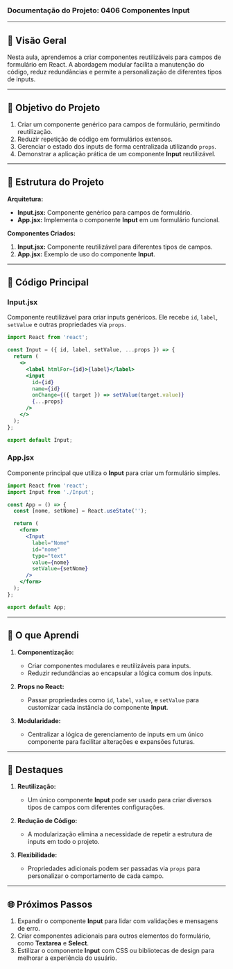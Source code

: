 ### Documentação do Projeto: **0406 Componentes Input**

---

## 📖 Visão Geral

Nesta aula, aprendemos a criar componentes reutilizáveis para campos de formulário em React. A abordagem modular facilita a manutenção do código, reduz redundâncias e permite a personalização de diferentes tipos de inputs.

---

## 🎯 Objetivo do Projeto

1. Criar um componente genérico para campos de formulário, permitindo reutilização.
2. Reduzir repetição de código em formulários extensos.
3. Gerenciar o estado dos inputs de forma centralizada utilizando `props`.
4. Demonstrar a aplicação prática de um componente **Input** reutilizável.

---

## 📄 Estrutura do Projeto

**Arquitetura:**
- **Input.jsx:** Componente genérico para campos de formulário.
- **App.jsx:** Implementa o componente **Input** em um formulário funcional.

**Componentes Criados:**
1. **Input.jsx:** Componente reutilizável para diferentes tipos de campos.
2. **App.jsx:** Exemplo de uso do componente **Input**.

---

## 🔧 Código Principal

### **Input.jsx**

Componente reutilizável para criar inputs genéricos. Ele recebe `id`, `label`, `setValue` e outras propriedades via `props`.

```jsx
import React from 'react';

const Input = ({ id, label, setValue, ...props }) => {
  return (
    <>
      <label htmlFor={id}>{label}</label>
      <input
        id={id}
        name={id}
        onChange={({ target }) => setValue(target.value)}
        {...props}
      />
    </>
  );
};

export default Input;
```

### **App.jsx**

Componente principal que utiliza o **Input** para criar um formulário simples.

```jsx
import React from 'react';
import Input from './Input';

const App = () => {
  const [nome, setNome] = React.useState('');

  return (
    <form>
      <Input
        label="Nome"
        id="nome"
        type="text"
        value={nome}
        setValue={setNome}
      />
    </form>
  );
};

export default App;
```

---

## 🧠 O que Aprendi

1. **Componentização:**
   - Criar componentes modulares e reutilizáveis para inputs.
   - Reduzir redundâncias ao encapsular a lógica comum dos inputs.

2. **Props no React:**
   - Passar propriedades como `id`, `label`, `value`, e `setValue` para customizar cada instância do componente **Input**.

3. **Modularidade:**
   - Centralizar a lógica de gerenciamento de inputs em um único componente para facilitar alterações e expansões futuras.

---

## 🌟 Destaques

1. **Reutilização:**
   - Um único componente **Input** pode ser usado para criar diversos tipos de campos com diferentes configurações.

2. **Redução de Código:**
   - A modularização elimina a necessidade de repetir a estrutura de inputs em todo o projeto.

3. **Flexibilidade:**
   - Propriedades adicionais podem ser passadas via `props` para personalizar o comportamento de cada campo.

---

## 🌐 Próximos Passos

1. Expandir o componente **Input** para lidar com validações e mensagens de erro.
2. Criar componentes adicionais para outros elementos do formulário, como **Textarea** e **Select**.
3. Estilizar o componente **Input** com CSS ou bibliotecas de design para melhorar a experiência do usuário.